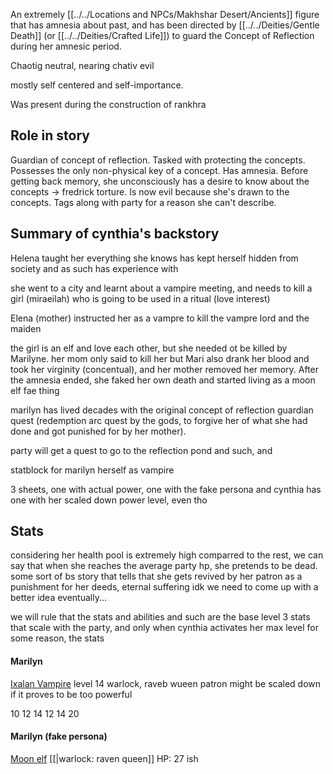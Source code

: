 An extremely [[../../Locations and NPCs/Makhshar Desert/Ancients]] figure that has amnesia about past, and has been directed by [[../../Deities/Gentle Death]] (or [[../../Deities/Crafted Life]]) to guard the Concept of Reflection during her amnesic period.

Chaotig neutral, nearing chativ evil

mostly self centered and self-importance.



Was present during the construction of rankhra



## Role in story

Guardian of concept of reflection. Tasked with protecting the concepts. Possesses the only non-physical key of a concept. Has amnesia. Before getting back memory, she unconsciously has a desire to know about the concepts -> fredrick torture. Is now evil because she's drawn to the concepts. Tags along with party for a reason she can't describe.

## Summary of cynthia's backstory
Helena taught her everything she knows
has kept herself hidden from society and as such has experience with 

she went to a city and learnt about a vampire meeting, and needs to kill a girl (miraeilah) who is going to be used in a ritual (love interest)

Elena (mother) instructed her as a vampre to kill the vampre lord and the maiden

the girl is an elf and love each other, but she needed ot be killed by Marilyne.
her mom only said to kill her but Mari also drank her blood and took her virginity (concentual), and her mother removed her memory.
After the amnesia ended, she faked her own death and started living as a moon elf fae thing

marilyn has lived decades with the original concept of reflection guardian quest (redemption arc quest by the gods, to forgive her of what she had done and got punished for by her mother).

party will get a quest to go to the reflection pond and such, and 



statblock for marilyn herself as vampire 

3 sheets, one with actual power, one with the fake persona and cynthia has one with her scaled down power level, even tho 


## Stats
considering her health pool is extremely high comparred to the rest, we can say that when she reaches the average party hp, she pretends to be dead.
	some sort of bs story that tells that she gets revived by her patron as a punishment for her deeds, eternal suffering idk
		we need to come up with a better idea eventually...

we will rule that the stats and abilities and such are the base level 3 stats that scale with the party, and only when cynthia activates her max level for some reason, the stats 
#### Marilyn
[Ixalan Vampire](http://dnd5e.wikidot.com/lineage:vampire)
level 14 warlock, raveb wueen patron
might be scaled down if it proves to be too powerful

10 12 14 12 14 20
#### Marilyn (fake persona)
[Moon elf](https://www.dandwiki.com/wiki/Moon_Elf_(5e_Subrace)) [[|warlock: raven queen]]
HP: 27 ish
